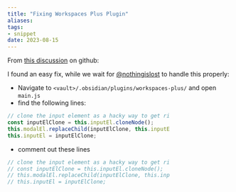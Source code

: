 ```yaml
---
title: "Fixing Workspaces Plus Plugin"
aliases:
tags:
- snippet
date: 2023-08-15
---
```


From [this discussion](https://github.com/nothingislost/obsidian-workspaces-plus/issues/86) on github:

I found an easy fix, while we wait for [@nothingislost](https://github.com/nothingislost) to handle this properly:

-   Navigate to `<vault>/.obsidian/plugins/workspaces-plus/` and open `main.js`
-   find the following lines:

```javascript
// clone the input element as a hacky way to get ri
const inputElClone = this.inputEl.cloneNode();
this.modalEl.replaceChild(inputElClone, this.inputE
this.inputEl = inputElClone;
```

- comment out these lines

```javascript
// clone the input element as a hacky way to get ri
// const inputElClone = this.inputEl.cloneNode();
// this.modalEl.replaceChild(inputElClone, this.inp
// this.inputEl = inputElClone;
```
